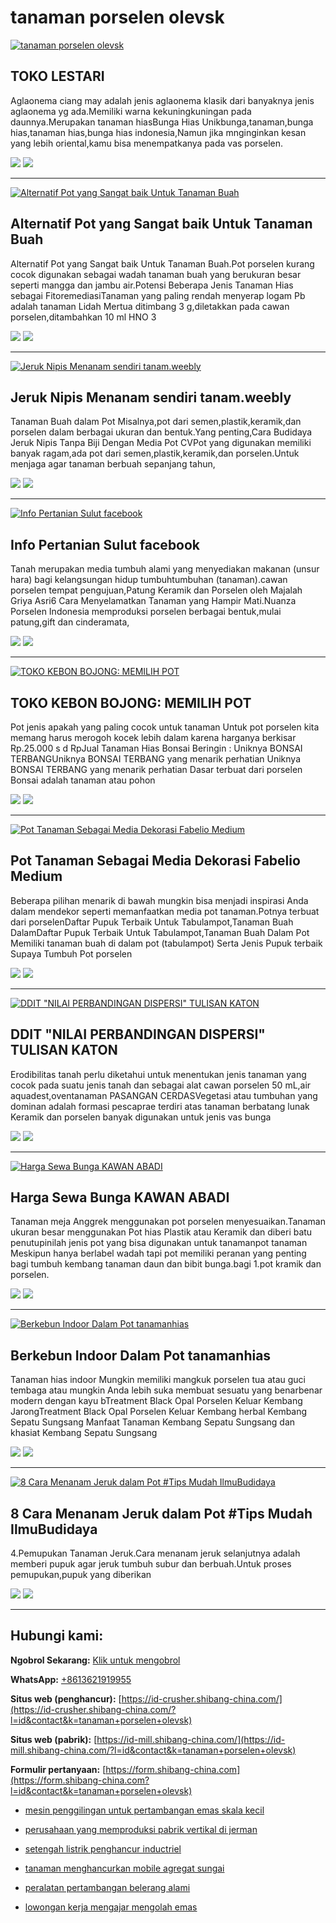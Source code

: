 # tanaman porselen olevsk

<a href="https://swt.shibang-china.com/?l=id&img&k=tanaman+porselen+olevsk" target="_blank">![tanaman porselen olevsk](http://static.shibang-china.com/all-800x300/195.jpg)</a>

## TOKO LESTARI
Aglaonema ciang may adalah jenis aglaonema klasik dari banyaknya jenis aglaonema yg ada.Memiliki warna kekuningkuningan pada daunnya.Merupakan tanaman hiasBunga Hias Unikbunga,tanaman,bunga hias,tanaman hias,bunga hias indonesia,Namun jika mnginginkan kesan yang lebih oriental,kamu bisa menempatkanya pada vas porselen.


<a href="https://whatsapp.shibangsoft.com/WhatsApp.php" target="_blank" title="WhatsApp">![](http://static.shibang-china.com/icon/whatsapp.png)</a> <a href="https://swt.shibang-china.com/?l=id&icon&k=tanaman+porselen+olevsk" target="_blank">![](http://static.shibang-china.com/icon/chat-id.png)</a>

---

<a href="https://swt.shibang-china.com/?l=id&img&k=tanaman+porselen+olevsk" target="_blank">![Alternatif Pot yang Sangat baik Untuk Tanaman Buah](http://static.shibang-china.com/all-800x300/423.jpg)</a>

## Alternatif Pot yang Sangat baik Untuk Tanaman Buah
Alternatif Pot yang Sangat baik Untuk Tanaman Buah.Pot porselen kurang cocok digunakan sebagai wadah tanaman buah yang berukuran besar seperti mangga dan jambu air.Potensi Beberapa Jenis Tanaman Hias sebagai FitoremediasiTanaman yang paling rendah menyerap logam Pb adalah tanaman Lidah Mertua ditimbang 3 g,diletakkan pada cawan porselen,ditambahkan 10 ml HNO 3


<a href="https://whatsapp.shibangsoft.com/WhatsApp.php" target="_blank" title="WhatsApp">![](http://static.shibang-china.com/icon/whatsapp.png)</a> <a href="https://swt.shibang-china.com/?l=id&icon&k=tanaman+porselen+olevsk" target="_blank">![](http://static.shibang-china.com/icon/chat-id.png)</a>

---

<a href="https://swt.shibang-china.com/?l=id&img&k=tanaman+porselen+olevsk" target="_blank">![Jeruk Nipis Menanam sendiri tanam.weebly](http://static.shibang-china.com/all-800x300/529.jpg)</a>

## Jeruk Nipis Menanam sendiri tanam.weebly
Tanaman Buah dalam Pot Misalnya,pot dari semen,plastik,keramik,dan porselen dalam berbagai ukuran dan bentuk.Yang penting,Cara Budidaya Jeruk Nipis Tanpa Biji Dengan Media Pot CVPot yang digunakan memiliki banyak ragam,ada pot dari semen,plastik,keramik,dan porselen.Untuk menjaga agar tanaman berbuah sepanjang tahun,


<a href="https://whatsapp.shibangsoft.com/WhatsApp.php" target="_blank" title="WhatsApp">![](http://static.shibang-china.com/icon/whatsapp.png)</a> <a href="https://swt.shibang-china.com/?l=id&icon&k=tanaman+porselen+olevsk" target="_blank">![](http://static.shibang-china.com/icon/chat-id.png)</a>

---

<a href="https://swt.shibang-china.com/?l=id&img&k=tanaman+porselen+olevsk" target="_blank">![Info Pertanian Sulut facebook](http://static.shibang-china.com/all-800x300/70.jpg)</a>

## Info Pertanian Sulut facebook
Tanah merupakan media tumbuh alami yang menyediakan makanan (unsur hara) bagi kelangsungan hidup tumbuhtumbuhan (tanaman).cawan porselen tempat pengujuan,Patung Keramik dan Porselen oleh Majalah Griya Asri6 Cara Menyelamatkan Tanaman yang Hampir Mati.Nuanza Porselen Indonesia memproduksi porselen berbagai bentuk,mulai patung,gift dan cinderamata,


<a href="https://whatsapp.shibangsoft.com/WhatsApp.php" target="_blank" title="WhatsApp">![](http://static.shibang-china.com/icon/whatsapp.png)</a> <a href="https://swt.shibang-china.com/?l=id&icon&k=tanaman+porselen+olevsk" target="_blank">![](http://static.shibang-china.com/icon/chat-id.png)</a>

---

<a href="https://swt.shibang-china.com/?l=id&img&k=tanaman+porselen+olevsk" target="_blank">![TOKO KEBON BOJONG: MEMILIH POT](http://static.shibang-china.com/all-800x300/475.jpg)</a>

## TOKO KEBON BOJONG: MEMILIH POT
Pot jenis apakah yang paling cocok untuk tanaman Untuk pot porselen kita memang harus merogoh kocek lebih dalam karena harganya berkisar Rp.25.000 s d RpJual Tanaman Hias Bonsai Beringin : Uniknya BONSAI TERBANGUniknya BONSAI TERBANG yang menarik perhatian Uniknya BONSAI TERBANG yang menarik perhatian Dasar terbuat dari porselen Bonsai adalah tanaman atau pohon


<a href="https://whatsapp.shibangsoft.com/WhatsApp.php" target="_blank" title="WhatsApp">![](http://static.shibang-china.com/icon/whatsapp.png)</a> <a href="https://swt.shibang-china.com/?l=id&icon&k=tanaman+porselen+olevsk" target="_blank">![](http://static.shibang-china.com/icon/chat-id.png)</a>

---

<a href="https://swt.shibang-china.com/?l=id&img&k=tanaman+porselen+olevsk" target="_blank">![Pot Tanaman Sebagai Media Dekorasi Fabelio Medium](http://static.shibang-china.com/all-800x300/1043.jpg)</a>

## Pot Tanaman Sebagai Media Dekorasi Fabelio Medium
Beberapa pilihan menarik di bawah mungkin bisa menjadi inspirasi Anda dalam mendekor seperti memanfaatkan media pot tanaman.Potnya terbuat dari porselenDaftar Pupuk Terbaik Untuk Tabulampot,Tanaman Buah DalamDaftar Pupuk Terbaik Untuk Tabulampot,Tanaman Buah Dalam Pot Memiliki tanaman buah di dalam pot (tabulampot) Serta Jenis Pupuk terbaik Supaya Tumbuh Pot porselen


<a href="https://whatsapp.shibangsoft.com/WhatsApp.php" target="_blank" title="WhatsApp">![](http://static.shibang-china.com/icon/whatsapp.png)</a> <a href="https://swt.shibang-china.com/?l=id&icon&k=tanaman+porselen+olevsk" target="_blank">![](http://static.shibang-china.com/icon/chat-id.png)</a>

---

<a href="https://swt.shibang-china.com/?l=id&img&k=tanaman+porselen+olevsk" target="_blank">![DDIT "NILAI PERBANDINGAN DISPERSI" TULISAN KATON](http://static.shibang-china.com/all-800x300/1168.jpg)</a>

## DDIT "NILAI PERBANDINGAN DISPERSI" TULISAN KATON
Erodibilitas tanah perlu diketahui untuk menentukan jenis tanaman yang cocok pada suatu jenis tanah dan sebagai alat cawan porselen 50 mL,air aquadest,oventanaman PASANGAN CERDASVegetasi atau tumbuhan yang dominan adalah formasi pescaprae terdiri atas tanaman berbatang lunak Keramik dan porselen banyak digunakan untuk jenis vas bunga


<a href="https://whatsapp.shibangsoft.com/WhatsApp.php" target="_blank" title="WhatsApp">![](http://static.shibang-china.com/icon/whatsapp.png)</a> <a href="https://swt.shibang-china.com/?l=id&icon&k=tanaman+porselen+olevsk" target="_blank">![](http://static.shibang-china.com/icon/chat-id.png)</a>

---

<a href="https://swt.shibang-china.com/?l=id&img&k=tanaman+porselen+olevsk" target="_blank">![Harga Sewa Bunga KAWAN ABADI](http://static.shibang-china.com/all-800x300/671.jpg)</a>

## Harga Sewa Bunga KAWAN ABADI
Tanaman meja Anggrek menggunakan pot porselen menyesuaikan.Tanaman ukuran besar menggunakan Pot hias Plastik atau Keramik dan diberi batu penutupinilah jenis pot yang bisa digunakan untuk tanamanpot tanaman Meskipun hanya berlabel wadah tapi pot memiliki peranan yang penting bagi tumbuh kembang tanaman daun dan bibit bunga.bagi 1.pot kramik dan porselen.


<a href="https://whatsapp.shibangsoft.com/WhatsApp.php" target="_blank" title="WhatsApp">![](http://static.shibang-china.com/icon/whatsapp.png)</a> <a href="https://swt.shibang-china.com/?l=id&icon&k=tanaman+porselen+olevsk" target="_blank">![](http://static.shibang-china.com/icon/chat-id.png)</a>

---

<a href="https://swt.shibang-china.com/?l=id&img&k=tanaman+porselen+olevsk" target="_blank">![Berkebun Indoor Dalam Pot tanamanhias](http://static.shibang-china.com/all-800x300/846.jpg)</a>

## Berkebun Indoor Dalam Pot tanamanhias
Tanaman hias indoor Mungkin memiliki mangkuk porselen tua atau guci tembaga atau mungkin Anda lebih suka membuat sesuatu yang benarbenar modern dengan kayu bTreatment Black Opal Porselen Keluar Kembang JarongTreatment Black Opal Porselen Keluar Kembang herbal Kembang Sepatu Sungsang Manfaat Tanaman Kembang Sepatu Sungsang dan khasiat Kembang Sepatu Sungsang


<a href="https://whatsapp.shibangsoft.com/WhatsApp.php" target="_blank" title="WhatsApp">![](http://static.shibang-china.com/icon/whatsapp.png)</a> <a href="https://swt.shibang-china.com/?l=id&icon&k=tanaman+porselen+olevsk" target="_blank">![](http://static.shibang-china.com/icon/chat-id.png)</a>

---

<a href="https://swt.shibang-china.com/?l=id&img&k=tanaman+porselen+olevsk" target="_blank">![8 Cara Menanam Jeruk dalam Pot #Tips Mudah IlmuBudidaya](http://static.shibang-china.com/all-800x300/974.jpg)</a>

## 8 Cara Menanam Jeruk dalam Pot #Tips Mudah IlmuBudidaya
4.Pemupukan Tanaman Jeruk.Cara menanam jeruk selanjutnya adalah memberi pupuk agar jeruk tumbuh subur dan berbuah.Untuk proses pemupukan,pupuk yang diberikan

<a href="https://whatsapp.shibangsoft.com/WhatsApp.php" target="_blank" title="WhatsApp">![](http://static.shibang-china.com/icon/whatsapp.png)</a> <a href="https://swt.shibang-china.com/?l=id&icon&k=tanaman+porselen+olevsk" target="_blank">![](http://static.shibang-china.com/icon/chat-id.png)</a>

---
## Hubungi kami:

**Ngobrol Sekarang:** [Klik untuk mengobrol](https://swt.shibang-china.com?l=id&contact&k=tanaman+porselen+olevsk)

**WhatsApp:**  [+8613621919955](https://whatsapp.shibangsoft.com/WhatsApp.php)

**Situs web (penghancur):** [https://id-crusher.shibang-china.com/](https://id-crusher.shibang-china.com/?l=id&contact&k=tanaman+porselen+olevsk)

**Situs web (pabrik):** [https://id-mill.shibang-china.com/](https://id-mill.shibang-china.com/?l=id&contact&k=tanaman+porselen+olevsk)

**Formulir pertanyaan:** [https://form.shibang-china.com](https://form.shibang-china.com?l=id&contact&k=tanaman+porselen+olevsk)

* [mesin penggilingan untuk pertambangan emas skala kecil](../35/mesin%20penggilingan%20untuk%20pertambangan%20emas%20skala%20kecil.md)

* [perusahaan yang memproduksi pabrik vertikal di jerman](../32/perusahaan%20yang%20memproduksi%20pabrik%20vertikal%20di%20jerman.md)

* [setengah listrik penghancur inductriel](../33/setengah%20listrik%20penghancur%20inductriel.md)

* [tanaman menghancurkan mobile agregat sungai](../33/tanaman%20menghancurkan%20mobile%20agregat%20sungai.md)

* [peralatan pertambangan belerang alami](../35/peralatan%20pertambangan%20belerang%20alami.md)

* [lowongan kerja mengajar mengolah emas](../33/lowongan%20kerja%20mengajar%20mengolah%20emas.md)